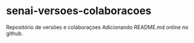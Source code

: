 # senai-versoes-colaboracoes
Repositório de versões e colaboraçoes
Adicionando README.md online no github.
